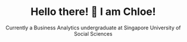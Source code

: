 <h1 align="center">
Hello there! 👋 I am Chloe!
</h1>

<p align="center">
        Currently a Business Analytics undergraduate at Singapore University of Social Sciences  
</p>
